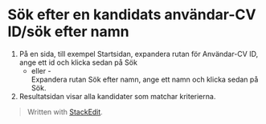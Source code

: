 # Sök efter en kandidats användar-CV ID/sök efter namn

1.  På en sida, till exempel  Startsidan, expandera  rutan för Användar-CV ID, ange ett id och klicka sedan på  Sök  
    - eller -  
    Expandera  rutan Sök efter namn, ange ett namn och klicka sedan på  Sök.
2.  Resultatsidan visar alla kandidater som matchar kriterierna.


> Written with [StackEdit](https://stackedit.io/).
<!--stackedit_data:
eyJoaXN0b3J5IjpbMTUwMzk0ODM2OV19
-->